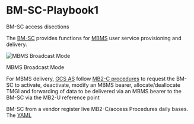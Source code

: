 # BM-SC-Playbook1
BM-SC access disections 

The [BM-SC](https://www.etsi.org/deliver/etsi_ts/123200_123299/123246/14.01.00_60/ts_123246v140100p.pdf) provides functions for [MBMS](https://www.etsi.org/deliver/etsi_ts/123200_123299/123246/14.01.00_60/ts_123246v140100p.pdf) user service provisioning and delivery.

![MBMS Broadcast Mode](https://user-images.githubusercontent.com/47313728/91259815-15467780-e724-11ea-865c-49985ab868fb.PNG)

MBMS Broadcast Mode

For MBMS delivery, [GCS AS](https://www.etsi.org/deliver/etsi_ts/123400_123499/123468/12.02.00_60/ts_123468v120200p.pdf) follow [MB2-C procedures](https://www.etsi.org/deliver/etsi_ts/123400_123499/123468/12.02.00_60/ts_123468v120200p.pdf) to request the BM-SC to activate, deactivate, modify an MBMS bearer, allocate/deallocate TMGI and forwarding of data to be delivered via an MBMS bearer to the BM-SC via the MB2-U reference point

BM-SC from a vendor register live MB2-C/access Procedures daily bases. The [YAML](https://docs.ansible.com/ansible/latest/reference_appendices/YAMLSyntax.html) 
